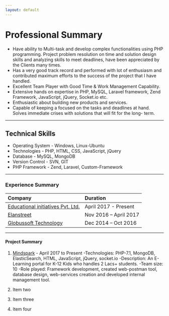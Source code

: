 ```yaml
---
layout: default
---
```


# Professional Summary
<!-- *   4 years 5 months of experience as a Software Engineer. -->
*   Have ability to Multi-task and develop complex functionalities using PHP programming. Project problem resolution on time and solution design skills and analyzing skills to meet deadlines, have been appreciated by the Clients many times.
*   Has a very good track record and performed with lot of enthusiasm and contributed maximum efforts to the success of the project that I have handled.
*   Excellent Team Player with Good Time & Work Management Capability.
*   Extensive hands on expertise in PHP, MySQL, Laravel framework, Zend Framework, JavaScript, jQuery, Socket.io etc.
*   Enthusiastic about building new products and services.
*   Capable of keeping a focused on the tasks and deadlines at hand. Solves immediate crises with solutions that will fit for the long-
term.

* * *

## Technical Skills

*   Operating System - Windows, Linux-Ubuntu
*   Technologies - PHP, HTML, CSS, JavaScript, jQuery
*   Database - MySQL, MongoDB
*   Version Control - SVN, GIT
*   PHP Framework - Zend, Laravel, Custom-Framework

* * *

### Experience Summary

| Company                                               | Duration             |
|:------------------------------------------------------|:---------------------|
| [Educational initiatives Pvt. Ltd.](www.ei-india.com) | April 2017 - Present |
| [Elanstreet](www.elanstreet.com)                     | Nov 2016 – April 2017|
| [Globussoft Technology](www.globussoft.com)          | Dec 2014 – Oct 2016  |

* * *

#### Project Summary

1.  [Mindspark](www.mindspark.in) - April 2017 to Present
  -Technologies: PHP-7.1, MongoDB, ElasticSearch, HTML, JavaScript, jQuery, socket.io
  -Description: An E-Learning portal for K-12 Kids who handles 2 Lacs+ students.
  -Team size: 10
  -Role played: Framework development, created web-postman tool, database design, web-services creation and developed internal management tool.

1.  Item two
1.  Item three
1.  Item four